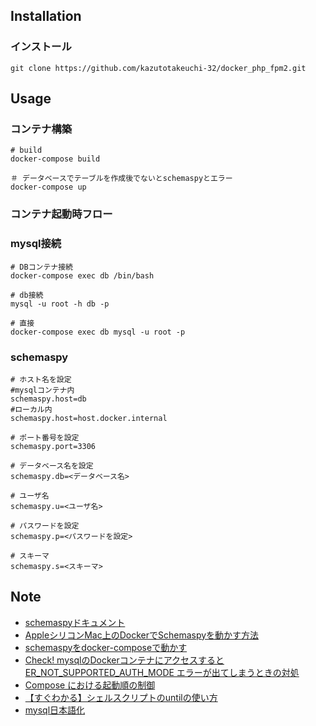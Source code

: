 ## Installation

### インストール

```
git clone https://github.com/kazutotakeuchi-32/docker_php_fpm2.git
```

## Usage 

### コンテナ構築

```
# build
docker-compose build 

＃ データベースでテーブルを作成後でないとschemaspyとエラー
docker-compose up
```
### コンテナ起動時フロー


### mysql接続

```
# DBコンテナ接続
docker-compose exec db /bin/bash

# db接続
mysql -u root -h db -p

# 直接
docker-compose exec db mysql -u root -p
```

### schemaspy

```
# ホスト名を設定
#mysqlコンテナ内
schemaspy.host=db
#ローカル内
schemaspy.host=host.docker.internal

# ポート番号を設定
schemaspy.port=3306

# データベース名を設定
schemaspy.db=<データベース名>

# ユーザ名
schemaspy.u=<ユーザ名>

# パスワードを設定
schemaspy.p=<パスワードを設定>

# スキーマ
schemaspy.s=<スキーマ>

```

## Note

 - [schemaspyドキュメント](https://schemaspy.readthedocs.io/en/latest/)
 - [AppleシリコンMac上のDockerでSchemaspyを動かす方法](https://qiita.com/pnpk/items/d308d96ef933312f8d9a)
 - [schemaspyをdocker-composeで動かす](https://takahashik.hatenablog.com/entry/2018/10/09/075957)
 - [Check! mysqlのDockerコンテナにアクセスすると ER_NOT_SUPPORTED_AUTH_MODE エラーが出てしまうときの対処](https://qiita.com/dz_/items/ae7a0e5aad0ec9dd8ba7)
 - [Compose における起動順の制御](http://docs.docker.jp/compose/startup-order.html)
 - [【すぐわかる】シェルスクリプトのuntilの使い方](https://eng-entrance.com/linux-shellscript-until)
 - [mysql日本語化](https://pgmemo.tokyo/data/archives/271.html)

